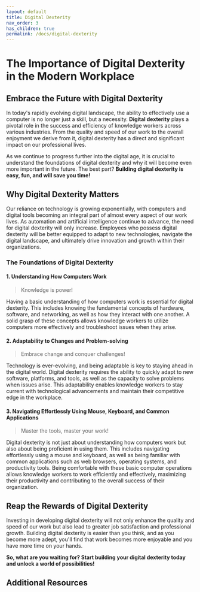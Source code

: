 ```yaml
---
layout: default
title: Digital Dexterity
nav_order: 3
has_children: true
permalink: /docs/digital-dexterity
---
```


# The Importance of Digital Dexterity in the Modern Workplace

## Embrace the Future with Digital Dexterity

In today's rapidly evolving digital landscape, the ability to effectively use a computer is no longer just a skill, but a necessity. **Digital dexterity** plays a pivotal role in the success and efficiency of knowledge workers across various industries. From the quality and speed of our work to the overall enjoyment we derive from it, digital dexterity has a direct and significant impact on our professional lives.

As we continue to progress further into the digital age, it is crucial to understand the foundations of digital dexterity and why it will become even more important in the future. The best part? **Building digital dexterity is easy, fun, and will save you time!**

## Why Digital Dexterity Matters

Our reliance on technology is growing exponentially, with computers and digital tools becoming an integral part of almost every aspect of our work lives. As automation and artificial intelligence continue to advance, the need for digital dexterity will only increase. Employees who possess digital dexterity will be better equipped to adapt to new technologies, navigate the digital landscape, and ultimately drive innovation and growth within their organizations.

### The Foundations of Digital Dexterity

#### 1. Understanding How Computers Work

> Knowledge is power!

Having a basic understanding of how computers work is essential for digital dexterity. This includes knowing the fundamental concepts of hardware, software, and networking, as well as how they interact with one another. A solid grasp of these concepts allows knowledge workers to utilize computers more effectively and troubleshoot issues when they arise.

#### 2. Adaptability to Changes and Problem-solving

> Embrace change and conquer challenges!

Technology is ever-evolving, and being adaptable is key to staying ahead in the digital world. Digital dexterity requires the ability to quickly adapt to new software, platforms, and tools, as well as the capacity to solve problems when issues arise. This adaptability enables knowledge workers to stay current with technological advancements and maintain their competitive edge in the workplace.

#### 3. Navigating Effortlessly Using Mouse, Keyboard, and Common Applications

> Master the tools, master your work!

Digital dexterity is not just about understanding how computers work but also about being proficient in using them. This includes navigating effortlessly using a mouse and keyboard, as well as being familiar with common applications such as web browsers, operating systems, and productivity tools. Being comfortable with these basic computer operations allows knowledge workers to work efficiently and effectively, maximizing their productivity and contributing to the overall success of their organization.

## Reap the Rewards of Digital Dexterity

Investing in developing digital dexterity will not only enhance the quality and speed of our work but also lead to greater job satisfaction and professional growth. Building digital dexterity is easier than you think, and as you become more adept, you'll find that work becomes more enjoyable and you have more time on your hands.

**So, what are you waiting for? Start building your digital dexterity today and unlock a world of possibilities!**

## Additional Resources
